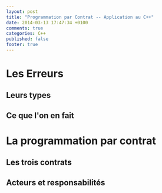 ```yaml
---
layout: post
title: "Programmation par Contrat -- Application au C++"
date: 2014-03-13 17:47:34 +0100
comments: true
categories: C++
published: false
footer: true
---
```


# Les Erreurs

## Leurs types

## Ce que l'on en fait


# La programmation par contrat

## Les trois contrats

## Acteurs et responsabilités


